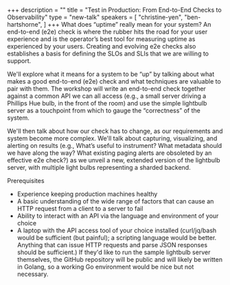 +++
description = ""
title = "Test in Production: From End-to-End Checks to Observability"
type = "new-talk"
speakers = [
        "christine-yen",
        "ben-hartshorne",
]
+++
What does “uptime” really mean for your system? An end-to-end (e2e) check is where the rubber hits the road for your user experience and is the operator’s best tool for measuring uptime as experienced by your users. Creating and evolving e2e checks also establishes a basis for defining the SLOs and SLIs that we are willing to support.

We'll explore what it means for a system to be “up” by talking about what makes a good end-to-end (e2e) check and what techniques are valuable to pair with them. The workshop will write an end-to-end check together against a common API we can all access (e.g., a small server driving a Phillips Hue bulb, in the front of the room) and use the simple lightbulb server as a touchpoint from which to gauge the “correctness” of the system.

We'll then talk about how our check has to change, as our requirements and system become more complex. We'll talk about capturing, visualizing, and alerting on results (e.g., What’s useful to instrument? What metadata should we have along the way? What existing paging alerts are obsoleted by an effective e2e check?) as we unveil a new, extended version of the lightbulb server, with multiple light bulbs representing a sharded backend.

Prerequisites

* Experience keeping production machines healthy
* A basic understanding of the wide range of factors that can cause an HTTP request from a client to a server to fail
* Ability to interact with an API via the language and environment of your choice
* A laptop with the API access tool of your choice installed (curl/jq/bash would be sufficient (but painful); a scripting language would be better. Anything that can issue HTTP requests and parse JSON responses should be sufficient.) If they'd like to run the sample lightbulb server themselves, the GitHub repository will be public and will likely be written in Golang, so a working Go environment would be nice but not necessary.